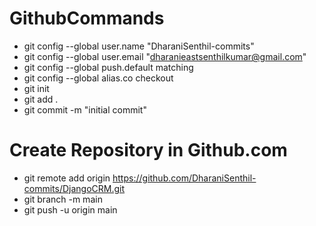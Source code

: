 # GithubCommands

- git config --global user.name "DharaniSenthil-commits"
- git config --global user.email "dharanieastsenthilkumar@gmail.com"
- git config --global push.default matching
- git config --global alias.co checkout
- git init
- git add .
- git commit -m "initial commit"
# Create Repository in Github.com
- git remote add origin <url> https://github.com/DharaniSenthil-commits/DjangoCRM.git
- git branch -m main
- git push -u origin main
